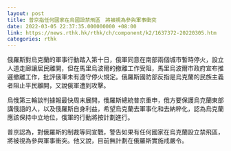 ```yaml
---
layout: post
title: 普京指任何國家在烏國設禁飛區　將被視為參與軍事衝突
date: 2022-03-05 22:37:35.000000000 +08:00
link: https://news.rthk.hk/rthk/ch/component/k2/1637372-20220305.htm
categories: rthk
---
```


俄羅斯對烏克蘭的軍事行動踏入第十日，俄軍同意在南部兩個城市暫時停火，設立人道走廊讓居民離開，但在馬里烏波爾的撤離工作受阻，馬里烏波爾市政府宣布推遲撤離工作，批評俄軍未有遵守停火規定。俄羅斯國防部反指是烏克蘭的民族主義者阻止平民離開，又說俄軍遭到攻擊。

烏俄第三輪談判據報最快周末展開，俄羅斯總統普京重申，俄方要保護烏克蘭東部講俄語的人，以及俄羅斯自身利益，希望烏克蘭去軍事化和去納粹化，認為烏克蘭應該保持中立地位，俄軍的行動將按計劃進行。

普京認為，對俄羅斯的制裁等同宣戰，警告如果有任何國家在烏克蘭設立禁飛區，將被視為參與軍事衝突。他又說，目前無計劃在俄羅斯實施戒嚴令。
